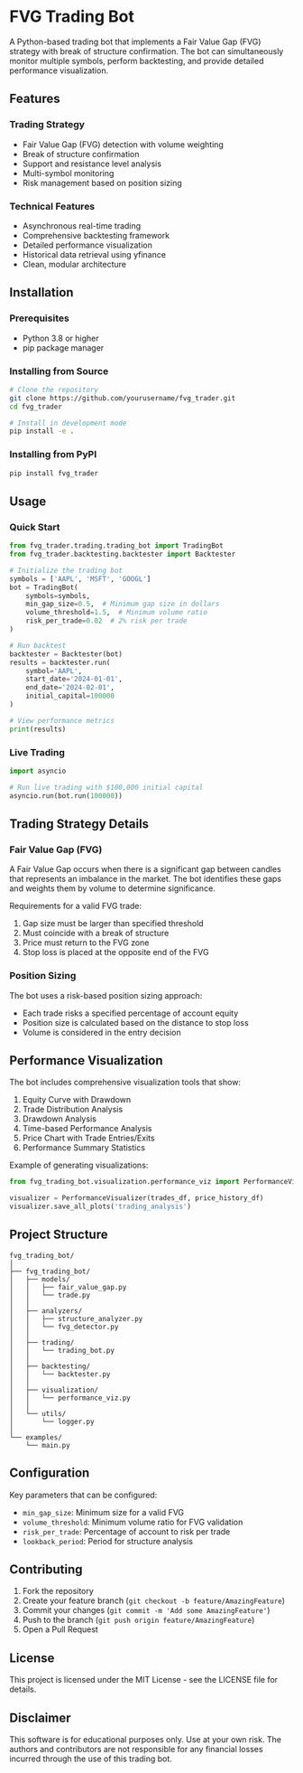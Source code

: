 # FVG Trading Bot

A Python-based trading bot that implements a Fair Value Gap (FVG) strategy with break of structure confirmation. The bot can simultaneously monitor multiple symbols, perform backtesting, and provide detailed performance visualization.

## Features

### Trading Strategy
- Fair Value Gap (FVG) detection with volume weighting
- Break of structure confirmation
- Support and resistance level analysis
- Multi-symbol monitoring
- Risk management based on position sizing

### Technical Features
- Asynchronous real-time trading
- Comprehensive backtesting framework
- Detailed performance visualization
- Historical data retrieval using yfinance
- Clean, modular architecture

## Installation

### Prerequisites
- Python 3.8 or higher
- pip package manager

### Installing from Source
```bash
# Clone the repository
git clone https://github.com/yourusername/fvg_trader.git
cd fvg_trader

# Install in development mode
pip install -e .
```

### Installing from PyPI
```bash
pip install fvg_trader
```

## Usage

### Quick Start
```python
from fvg_trader.trading.trading_bot import TradingBot
from fvg_trader.backtesting.backtester import Backtester

# Initialize the trading bot
symbols = ['AAPL', 'MSFT', 'GOOGL']
bot = TradingBot(
    symbols=symbols,
    min_gap_size=0.5,  # Minimum gap size in dollars
    volume_threshold=1.5,  # Minimum volume ratio
    risk_per_trade=0.02  # 2% risk per trade
)

# Run backtest
backtester = Backtester(bot)
results = backtester.run(
    symbol='AAPL',
    start_date='2024-01-01',
    end_date='2024-02-01',
    initial_capital=100000
)

# View performance metrics
print(results)
```

### Live Trading
```python
import asyncio

# Run live trading with $100,000 initial capital
asyncio.run(bot.run(100000))
```

## Trading Strategy Details

### Fair Value Gap (FVG)
A Fair Value Gap occurs when there is a significant gap between candles that represents an imbalance in the market. The bot identifies these gaps and weights them by volume to determine significance.

Requirements for a valid FVG trade:
1. Gap size must be larger than specified threshold
2. Must coincide with a break of structure
3. Price must return to the FVG zone
4. Stop loss is placed at the opposite end of the FVG

### Position Sizing
The bot uses a risk-based position sizing approach:
- Each trade risks a specified percentage of account equity
- Position size is calculated based on the distance to stop loss
- Volume is considered in the entry decision

## Performance Visualization

The bot includes comprehensive visualization tools that show:
1. Equity Curve with Drawdown
2. Trade Distribution Analysis
3. Drawdown Analysis
4. Time-based Performance Analysis
5. Price Chart with Trade Entries/Exits
6. Performance Summary Statistics

Example of generating visualizations:
```python
from fvg_trading_bot.visualization.performance_viz import PerformanceVisualizer

visualizer = PerformanceVisualizer(trades_df, price_history_df)
visualizer.save_all_plots('trading_analysis')
```

## Project Structure
```
fvg_trading_bot/
│
├── fvg_trading_bot/
│   ├── models/
│   │   ├── fair_value_gap.py
│   │   └── trade.py
│   │
│   ├── analyzers/
│   │   ├── structure_analyzer.py
│   │   └── fvg_detector.py
│   │
│   ├── trading/
│   │   └── trading_bot.py
│   │
│   ├── backtesting/
│   │   └── backtester.py
│   │
│   ├── visualization/
│   │   └── performance_viz.py
│   │
│   └── utils/
│       └── logger.py
│
└── examples/
    └── main.py
```

## Configuration

Key parameters that can be configured:
- `min_gap_size`: Minimum size for a valid FVG
- `volume_threshold`: Minimum volume ratio for FVG validation
- `risk_per_trade`: Percentage of account to risk per trade
- `lookback_period`: Period for structure analysis

## Contributing

1. Fork the repository
2. Create your feature branch (`git checkout -b feature/AmazingFeature`)
3. Commit your changes (`git commit -m 'Add some AmazingFeature'`)
4. Push to the branch (`git push origin feature/AmazingFeature`)
5. Open a Pull Request

## License

This project is licensed under the MIT License - see the LICENSE file for details.

## Disclaimer

This software is for educational purposes only. Use at your own risk. The authors and contributors are not responsible for any financial losses incurred through the use of this trading bot.
